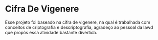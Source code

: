 # Cifra De Vigenere
Esse projeto foi baseado na cifra de vigenere, na qual é trabalhada com conceitos de criptografia e descriptografia, agradeço ao pessoal da lawd que propôs essa atividade bastante divertida.
